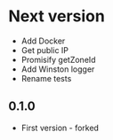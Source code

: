 # Next version
+ Add Docker
+ Get public IP
+ Promisify getZoneId
+ Add Winston logger
+ Rename tests

## 0.1.0
+ First version - forked